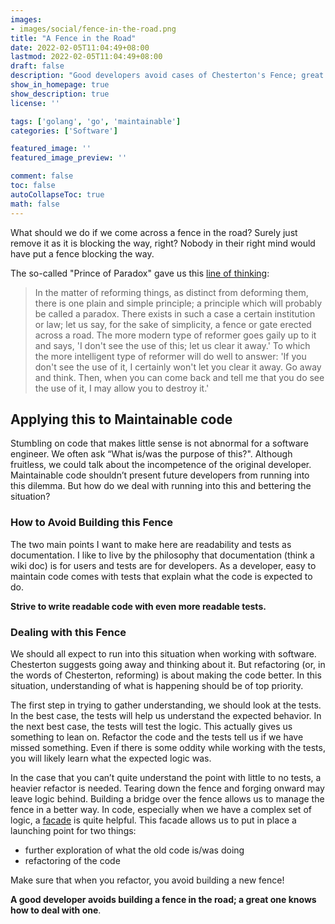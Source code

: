 ```yaml
---
images:
- images/social/fence-in-the-road.png
title: "A Fence in the Road"
date: 2022-02-05T11:04:49+08:00
lastmod: 2022-02-05T11:04:49+08:00
draft: false
description: "Good developers avoid cases of Chesterton's Fence; great ones know how to deal with them."
show_in_homepage: true
show_description: true
license: ''

tags: ['golang', 'go', 'maintainable']
categories: ['Software']

featured_image: ''
featured_image_preview: ''

comment: false
toc: false
autoCollapseToc: true
math: false
---
```


What should we do if we come across a fence in the road? Surely just remove it as it is 
blocking the way, right? Nobody in their right mind would have put a fence blocking the way.

The so-called "Prince of Paradox" gave us this [line of thinking](https://en.wikipedia.org/wiki/G._K._Chesterton#Chesterton's_fence): 

> In the matter of reforming things, as distinct from deforming them, there is one plain and simple principle; a principle which will probably be called a paradox. There exists in such a case a certain institution or law; let us say, for the sake of simplicity, a fence or gate erected across a road. The more modern type of reformer goes gaily up to it and says, 'I don't see the use of this; let us clear it away.' To which the more intelligent type of reformer will do well to answer: 'If you don't see the use of it, I certainly won't let you clear it away. Go away and think. Then, when you can come back and tell me that you do see the use of it, I may allow you to destroy it.'

## Applying this to Maintainable code

Stumbling on code that makes little sense is not abnormal for a software engineer. We often ask
“What is/was the purpose of this?". Although fruitless, we could talk about the incompetence of
the original developer. Maintainable code shouldn’t present future developers from running into
this dilemma. But how do we deal with running into this and bettering the situation?

### How to Avoid Building this Fence

The two main points I want to make here are readability and tests as documentation. I like to 
live by the philosophy that documentation (think a wiki doc) is for users and tests are for
developers. As a developer, easy to maintain code comes with tests that explain what the code is 
expected to do. 

**Strive to write readable code with even more readable tests.**

### Dealing with this Fence


We should all expect to run into this situation when working with software. Chesterton suggests going away and thinking about it. But refactoring (or, in the words of Chesterton, reforming) is about making the code better. In this situation, understanding of what is happening should be of top priority.

The first step in trying to gather understanding, we should look at the tests. In the best case, the tests will help us understand the expected behavior. In the next best case, the tests will test the logic. This actually gives us something to lean on. Refactor the code and the tests tell us if we have missed something. Even if there is some oddity while working with the tests, you will likely learn what the expected logic was.

In the case that you can’t quite understand the point with little to no tests,
a heavier refactor is needed. Tearing down the fence and forging onward may leave
logic behind. Building a bridge over the fence allows us to manage the fence in a
better way. In code, especially when we have a complex set of logic, a [facade](https://en.wikipedia.org/wiki/Facade_pattern)
is quite helpful. This facade allows us to put in place a launching point for two things:
- further exploration of what the old code is/was doing
- refactoring of the code

Make sure that when you refactor, you avoid building a new fence!

**A good developer avoids building a fence in the road; a great one knows how to deal with one**.